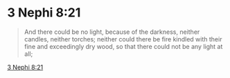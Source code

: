 # 3 Nephi 8:21

> And there could be no light, because of the darkness, neither candles, neither torches; neither could there be fire kindled with their fine and exceedingly dry wood, so that there could not be any light at all;

[3 Nephi 8:21](https://www.churchofjesuschrist.org/study/scriptures/bofm/3-ne/8?lang=eng&id=p21#p21)


